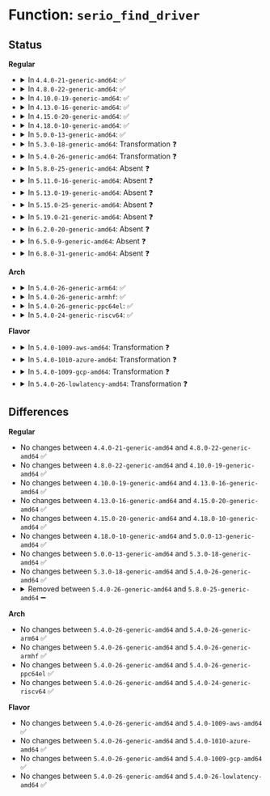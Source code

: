 # Function: <code>serio_find_driver</code>

## Status
<b>Regular</b>
<ul>
<li>
<details>
<summary>In <code>4.4.0-21-generic-amd64</code>: ✅</summary>

```c
void serio_find_driver(struct serio * serio)
```

```json
{
  "name": "serio_find_driver",
  "collision_type": "Unique Static",
  "inline_type": "No",
  "funcs": [
    {
      "addr": 18446744071585543408,
      "name": "serio_find_driver",
      "external": false,
      "loc": "drivers/input/serio/serio.c:132",
      "file": "drivers/input/serio/serio.c",
      "inline": "seen, unknown",
      "caller_inline": [],
      "caller_func": [
        "drivers/input/serio/serio.c:serio_unregister_driver",
        "drivers/input/serio/serio.c:serio_reconnect_subtree",
        "drivers/input/serio/serio.c:serio_handle_event",
        "drivers/input/serio/serio.c:serio_handle_event",
        "drivers/input/serio/serio.c:drvctl_store"
      ]
    }
  ],
  "symbols": [
    {
      "addr": 18446744071585543408,
      "name": "serio_find_driver",
      "section": ".text",
      "bind": "STB_LOCAL",
      "size": 70
    }
  ]
}
```
</details>
</li>
<li>
<details>
<summary>In <code>4.8.0-22-generic-amd64</code>: ✅</summary>

```c
void serio_find_driver(struct serio * serio)
```

```json
{
  "name": "serio_find_driver",
  "collision_type": "Unique Static",
  "inline_type": "No",
  "funcs": [
    {
      "addr": 18446744071585937152,
      "name": "serio_find_driver",
      "external": false,
      "loc": "drivers/input/serio/serio.c:132",
      "file": "drivers/input/serio/serio.c",
      "inline": "seen, unknown",
      "caller_inline": [],
      "caller_func": [
        "drivers/input/serio/serio.c:serio_unregister_driver",
        "drivers/input/serio/serio.c:serio_reconnect_subtree",
        "drivers/input/serio/serio.c:drvctl_store",
        "drivers/input/serio/serio.c:serio_handle_event",
        "drivers/input/serio/serio.c:serio_handle_event"
      ]
    }
  ],
  "symbols": [
    {
      "addr": 18446744071585937152,
      "name": "serio_find_driver",
      "section": ".text",
      "bind": "STB_LOCAL",
      "size": 77
    }
  ]
}
```
</details>
</li>
<li>
<details>
<summary>In <code>4.10.0-19-generic-amd64</code>: ✅</summary>

```c
void serio_find_driver(struct serio * serio)
```

```json
{
  "name": "serio_find_driver",
  "collision_type": "Unique Static",
  "inline_type": "No",
  "funcs": [
    {
      "addr": 18446744071586125504,
      "name": "serio_find_driver",
      "external": false,
      "loc": "drivers/input/serio/serio.c:132",
      "file": "drivers/input/serio/serio.c",
      "inline": "seen, unknown",
      "caller_inline": [],
      "caller_func": [
        "drivers/input/serio/serio.c:serio_unregister_driver",
        "drivers/input/serio/serio.c:serio_reconnect_subtree",
        "drivers/input/serio/serio.c:drvctl_store",
        "drivers/input/serio/serio.c:serio_handle_event",
        "drivers/input/serio/serio.c:serio_handle_event"
      ]
    }
  ],
  "symbols": [
    {
      "addr": 18446744071586125504,
      "name": "serio_find_driver",
      "section": ".text",
      "bind": "STB_LOCAL",
      "size": 77
    }
  ]
}
```
</details>
</li>
<li>
<details>
<summary>In <code>4.13.0-16-generic-amd64</code>: ✅</summary>

```c
void serio_find_driver(struct serio * serio)
```

```json
{
  "name": "serio_find_driver",
  "collision_type": "Unique Static",
  "inline_type": "No",
  "funcs": [
    {
      "addr": 18446744071586213680,
      "name": "serio_find_driver",
      "external": false,
      "loc": "drivers/input/serio/serio.c:132",
      "file": "drivers/input/serio/serio.c",
      "inline": "seen, unknown",
      "caller_inline": [],
      "caller_func": [
        "drivers/input/serio/serio.c:serio_unregister_driver",
        "drivers/input/serio/serio.c:serio_reconnect_subtree",
        "drivers/input/serio/serio.c:drvctl_store",
        "drivers/input/serio/serio.c:serio_handle_event",
        "drivers/input/serio/serio.c:serio_handle_event"
      ]
    }
  ],
  "symbols": [
    {
      "addr": 18446744071586213680,
      "name": "serio_find_driver",
      "section": ".text",
      "bind": "STB_LOCAL",
      "size": 72
    }
  ]
}
```
</details>
</li>
<li>
<details>
<summary>In <code>4.15.0-20-generic-amd64</code>: ✅</summary>

```c
void serio_find_driver(struct serio * serio)
```

```json
{
  "name": "serio_find_driver",
  "collision_type": "Unique Static",
  "inline_type": "No",
  "funcs": [
    {
      "addr": 18446744071586677008,
      "name": "serio_find_driver",
      "external": false,
      "loc": "drivers/input/serio/serio.c:132",
      "file": "drivers/input/serio/serio.c",
      "inline": "seen, unknown",
      "caller_inline": [],
      "caller_func": [
        "drivers/input/serio/serio.c:serio_unregister_driver",
        "drivers/input/serio/serio.c:serio_reconnect_subtree",
        "drivers/input/serio/serio.c:drvctl_store",
        "drivers/input/serio/serio.c:serio_handle_event",
        "drivers/input/serio/serio.c:serio_handle_event"
      ]
    }
  ],
  "symbols": [
    {
      "addr": 18446744071586677008,
      "name": "serio_find_driver",
      "section": ".text",
      "bind": "STB_LOCAL",
      "size": 72
    }
  ]
}
```
</details>
</li>
<li>
<details>
<summary>In <code>4.18.0-10-generic-amd64</code>: ✅</summary>

```c
void serio_find_driver(struct serio * serio)
```

```json
{
  "name": "serio_find_driver",
  "collision_type": "Unique Static",
  "inline_type": "No",
  "funcs": [
    {
      "addr": 18446744071586942480,
      "name": "serio_find_driver",
      "external": false,
      "loc": "drivers/input/serio/serio.c:132",
      "file": "drivers/input/serio/serio.c",
      "inline": "seen, unknown",
      "caller_inline": [],
      "caller_func": [
        "drivers/input/serio/serio.c:serio_unregister_driver",
        "drivers/input/serio/serio.c:serio_reconnect_subtree",
        "drivers/input/serio/serio.c:drvctl_store",
        "drivers/input/serio/serio.c:serio_handle_event",
        "drivers/input/serio/serio.c:serio_handle_event"
      ]
    }
  ],
  "symbols": [
    {
      "addr": 18446744071586942480,
      "name": "serio_find_driver",
      "section": ".text",
      "bind": "STB_LOCAL",
      "size": 77
    }
  ]
}
```
</details>
</li>
<li>
<details>
<summary>In <code>5.0.0-13-generic-amd64</code>: ✅</summary>

```c
void serio_find_driver(struct serio * serio)
```

```json
{
  "name": "serio_find_driver",
  "collision_type": "Unique Static",
  "inline_type": "No",
  "funcs": [
    {
      "addr": 18446744071587103264,
      "name": "serio_find_driver",
      "external": false,
      "loc": "drivers/input/serio/serio.c:128",
      "file": "drivers/input/serio/serio.c",
      "inline": "seen, unknown",
      "caller_inline": [],
      "caller_func": [
        "drivers/input/serio/serio.c:serio_unregister_driver",
        "drivers/input/serio/serio.c:serio_reconnect_subtree",
        "drivers/input/serio/serio.c:drvctl_store",
        "drivers/input/serio/serio.c:serio_handle_event",
        "drivers/input/serio/serio.c:serio_handle_event"
      ]
    }
  ],
  "symbols": [
    {
      "addr": 18446744071587103264,
      "name": "serio_find_driver",
      "section": ".text",
      "bind": "STB_LOCAL",
      "size": 77
    }
  ]
}
```
</details>
</li>
<li>
<details>
<summary>In <code>5.3.0-18-generic-amd64</code>: Transformation ❓</summary>

```c
void serio_find_driver(struct serio * serio)
```

```json
{
  "name": "serio_find_driver",
  "collision_type": "Unique Static",
  "inline_type": "No",
  "funcs": [
    {
      "addr": 0,
      "name": "serio_find_driver",
      "external": false,
      "loc": "drivers/input/serio/serio.c:116",
      "file": "drivers/input/serio/serio.c",
      "inline": "seen, unknown",
      "caller_inline": [],
      "caller_func": [
        "drivers/input/serio/serio.c:serio_unregister_driver",
        "drivers/input/serio/serio.c:serio_reconnect_subtree",
        "drivers/input/serio/serio.c:drvctl_store",
        "drivers/input/serio/serio.c:serio_handle_event",
        "drivers/input/serio/serio.c:serio_handle_event"
      ]
    }
  ],
  "symbols": [
    {
      "addr": 18446744071587367648,
      "name": "serio_find_driver",
      "section": ".text",
      "bind": "STB_LOCAL",
      "size": 50
    },
    {
      "addr": 18446744071587372623,
      "name": "serio_find_driver.cold",
      "section": ".text",
      "bind": "STB_LOCAL",
      "size": 31
    }
  ]
}
```
</details>
</li>
<li>
<details>
<summary>In <code>5.4.0-26-generic-amd64</code>: Transformation ❓</summary>

```c
void serio_find_driver(struct serio * serio)
```

```json
{
  "name": "serio_find_driver",
  "collision_type": "Unique Static",
  "inline_type": "No",
  "funcs": [
    {
      "addr": 0,
      "name": "serio_find_driver",
      "external": false,
      "loc": "drivers/input/serio/serio.c:116",
      "file": "drivers/input/serio/serio.c",
      "inline": "seen, unknown",
      "caller_inline": [],
      "caller_func": [
        "drivers/input/serio/serio.c:serio_unregister_driver",
        "drivers/input/serio/serio.c:serio_reconnect_subtree",
        "drivers/input/serio/serio.c:drvctl_store",
        "drivers/input/serio/serio.c:serio_handle_event",
        "drivers/input/serio/serio.c:serio_handle_event"
      ]
    }
  ],
  "symbols": [
    {
      "addr": 18446744071587569488,
      "name": "serio_find_driver",
      "section": ".text",
      "bind": "STB_LOCAL",
      "size": 50
    },
    {
      "addr": 18446744071587574463,
      "name": "serio_find_driver.cold",
      "section": ".text",
      "bind": "STB_LOCAL",
      "size": 31
    }
  ]
}
```
</details>
</li>
<li>
<details>
<summary>In <code>5.8.0-25-generic-amd64</code>: Absent ❓</summary>

```json
{
  "name": "serio_find_driver",
  "collision_type": "Unique Static",
  "inline_type": "Full",
  "funcs": [
    {
      "addr": 18446744071588434321,
      "name": "serio_find_driver",
      "external": false,
      "loc": "drivers/input/serio/serio.c:116",
      "file": "drivers/input/serio/serio.c",
      "inline": "not declared, inlined",
      "caller_inline": [
        "drivers/input/serio/serio.c:serio_unregister_driver",
        "drivers/input/serio/serio.c:serio_reconnect_subtree",
        "drivers/input/serio/serio.c:drvctl_store",
        "drivers/input/serio/serio.c:serio_handle_event",
        "drivers/input/serio/serio.c:serio_handle_event"
      ],
      "caller_func": []
    }
  ],
  "symbols": []
}
```
</details>
</li>
<li>
<details>
<summary>In <code>5.11.0-16-generic-amd64</code>: Absent ❓</summary>

```json
{
  "name": "serio_find_driver",
  "collision_type": "Unique Static",
  "inline_type": "Full",
  "funcs": [
    {
      "addr": 18446744071588466497,
      "name": "serio_find_driver",
      "external": false,
      "loc": "drivers/input/serio/serio.c:116",
      "file": "drivers/input/serio/serio.c",
      "inline": "not declared, inlined",
      "caller_inline": [
        "drivers/input/serio/serio.c:serio_unregister_driver",
        "drivers/input/serio/serio.c:serio_reconnect_subtree",
        "drivers/input/serio/serio.c:drvctl_store",
        "drivers/input/serio/serio.c:serio_handle_event",
        "drivers/input/serio/serio.c:serio_handle_event"
      ],
      "caller_func": []
    }
  ],
  "symbols": []
}
```
</details>
</li>
<li>
<details>
<summary>In <code>5.13.0-19-generic-amd64</code>: Absent ❓</summary>

```json
{
  "name": "serio_find_driver",
  "collision_type": "Unique Static",
  "inline_type": "Full",
  "funcs": [
    {
      "addr": 18446744071588347889,
      "name": "serio_find_driver",
      "external": false,
      "loc": "drivers/input/serio/serio.c:116",
      "file": "drivers/input/serio/serio.c",
      "inline": "not declared, inlined",
      "caller_inline": [
        "drivers/input/serio/serio.c:serio_unregister_driver",
        "drivers/input/serio/serio.c:serio_reconnect_subtree",
        "drivers/input/serio/serio.c:drvctl_store",
        "drivers/input/serio/serio.c:serio_handle_event",
        "drivers/input/serio/serio.c:serio_handle_event"
      ],
      "caller_func": []
    }
  ],
  "symbols": []
}
```
</details>
</li>
<li>
<details>
<summary>In <code>5.15.0-25-generic-amd64</code>: Absent ❓</summary>

```json
{
  "name": "serio_find_driver",
  "collision_type": "Unique Static",
  "inline_type": "Full",
  "funcs": [
    {
      "addr": 18446744071589007073,
      "name": "serio_find_driver",
      "external": false,
      "loc": "drivers/input/serio/serio.c:116",
      "file": "drivers/input/serio/serio.c",
      "inline": "not declared, inlined",
      "caller_inline": [
        "drivers/input/serio/serio.c:serio_unregister_driver",
        "drivers/input/serio/serio.c:serio_reconnect_subtree",
        "drivers/input/serio/serio.c:drvctl_store",
        "drivers/input/serio/serio.c:serio_handle_event",
        "drivers/input/serio/serio.c:serio_handle_event"
      ],
      "caller_func": []
    }
  ],
  "symbols": []
}
```
</details>
</li>
<li>
<details>
<summary>In <code>5.19.0-21-generic-amd64</code>: Absent ❓</summary>

```json
{
  "name": "serio_find_driver",
  "collision_type": "Unique Static",
  "inline_type": "Full",
  "funcs": [
    {
      "addr": 18446744071590444417,
      "name": "serio_find_driver",
      "external": false,
      "loc": "drivers/input/serio/serio.c:116",
      "file": "drivers/input/serio/serio.c",
      "inline": "not declared, inlined",
      "caller_inline": [
        "drivers/input/serio/serio.c:serio_unregister_driver",
        "drivers/input/serio/serio.c:serio_reconnect_subtree",
        "drivers/input/serio/serio.c:drvctl_store",
        "drivers/input/serio/serio.c:serio_handle_event",
        "drivers/input/serio/serio.c:serio_handle_event"
      ],
      "caller_func": []
    }
  ],
  "symbols": []
}
```
</details>
</li>
<li>
<details>
<summary>In <code>6.2.0-20-generic-amd64</code>: Absent ❓</summary>

```json
{
  "name": "serio_find_driver",
  "collision_type": "Unique Static",
  "inline_type": "Full",
  "funcs": [
    {
      "addr": 18446744071592084305,
      "name": "serio_find_driver",
      "external": false,
      "loc": "drivers/input/serio/serio.c:113",
      "file": "drivers/input/serio/serio.c",
      "inline": "not declared, inlined",
      "caller_inline": [
        "drivers/input/serio/serio.c:serio_unregister_driver",
        "drivers/input/serio/serio.c:serio_reconnect_subtree",
        "drivers/input/serio/serio.c:drvctl_store",
        "drivers/input/serio/serio.c:serio_handle_event",
        "drivers/input/serio/serio.c:serio_handle_event"
      ],
      "caller_func": []
    }
  ],
  "symbols": []
}
```
</details>
</li>
<li>
<details>
<summary>In <code>6.5.0-9-generic-amd64</code>: Absent ❓</summary>

```json
{
  "name": "serio_find_driver",
  "collision_type": "Unique Static",
  "inline_type": "Full",
  "funcs": [
    {
      "addr": 18446744071592507025,
      "name": "serio_find_driver",
      "external": false,
      "loc": "drivers/input/serio/serio.c:113",
      "file": "drivers/input/serio/serio.c",
      "inline": "not declared, inlined",
      "caller_inline": [
        "drivers/input/serio/serio.c:serio_unregister_driver",
        "drivers/input/serio/serio.c:serio_reconnect_subtree",
        "drivers/input/serio/serio.c:drvctl_store",
        "drivers/input/serio/serio.c:serio_handle_event",
        "drivers/input/serio/serio.c:serio_handle_event"
      ],
      "caller_func": []
    }
  ],
  "symbols": []
}
```
</details>
</li>
<li>
<details>
<summary>In <code>6.8.0-31-generic-amd64</code>: Absent ❓</summary>

```json
{
  "name": "serio_find_driver",
  "collision_type": "Unique Static",
  "inline_type": "Full",
  "funcs": [
    {
      "addr": 18446744071593251521,
      "name": "serio_find_driver",
      "external": false,
      "loc": "drivers/input/serio/serio.c:113",
      "file": "drivers/input/serio/serio.c",
      "inline": "not declared, inlined",
      "caller_inline": [
        "drivers/input/serio/serio.c:serio_unregister_driver",
        "drivers/input/serio/serio.c:serio_reconnect_subtree",
        "drivers/input/serio/serio.c:drvctl_store",
        "drivers/input/serio/serio.c:serio_handle_event",
        "drivers/input/serio/serio.c:serio_handle_event"
      ],
      "caller_func": []
    }
  ],
  "symbols": []
}
```
</details>
</li>
</ul>
<b>Arch</b>
<ul>
<li>
<details>
<summary>In <code>5.4.0-26-generic-arm64</code>: ✅</summary>

```c
void serio_find_driver(struct serio * serio)
```

```json
{
  "name": "serio_find_driver",
  "collision_type": "Unique Static",
  "inline_type": "No",
  "funcs": [
    {
      "addr": 18446603336500715088,
      "name": "serio_find_driver",
      "external": false,
      "loc": "drivers/input/serio/serio.c:116",
      "file": "drivers/input/serio/serio.c",
      "inline": "seen, unknown",
      "caller_inline": [],
      "caller_func": [
        "drivers/input/serio/serio.c:serio_unregister_driver",
        "drivers/input/serio/serio.c:serio_reconnect_subtree",
        "drivers/input/serio/serio.c:drvctl_store",
        "drivers/input/serio/serio.c:serio_handle_event",
        "drivers/input/serio/serio.c:serio_handle_event"
      ]
    }
  ],
  "symbols": [
    {
      "addr": 18446603336500715088,
      "name": "serio_find_driver",
      "section": ".text",
      "bind": "STB_LOCAL",
      "size": 96
    }
  ]
}
```
</details>
</li>
<li>
<details>
<summary>In <code>5.4.0-26-generic-armhf</code>: ✅</summary>

```c
void serio_find_driver(struct serio * serio)
```

```json
{
  "name": "serio_find_driver",
  "collision_type": "Unique Static",
  "inline_type": "No",
  "funcs": [
    {
      "addr": 3233240596,
      "name": "serio_find_driver",
      "external": false,
      "loc": "drivers/input/serio/serio.c:116",
      "file": "drivers/input/serio/serio.c",
      "inline": "seen, unknown",
      "caller_inline": [],
      "caller_func": [
        "drivers/input/serio/serio.c:serio_unregister_driver",
        "drivers/input/serio/serio.c:serio_reconnect_subtree",
        "drivers/input/serio/serio.c:drvctl_store",
        "drivers/input/serio/serio.c:serio_handle_event",
        "drivers/input/serio/serio.c:serio_handle_event"
      ]
    }
  ],
  "symbols": [
    {
      "addr": 3233240596,
      "name": "serio_find_driver",
      "section": ".text",
      "bind": "STB_LOCAL",
      "size": 100
    }
  ]
}
```
</details>
</li>
<li>
<details>
<summary>In <code>5.4.0-26-generic-ppc64el</code>: ✅</summary>

```c
void serio_find_driver(struct serio * serio)
```

```json
{
  "name": "serio_find_driver",
  "collision_type": "Unique Static",
  "inline_type": "No",
  "funcs": [
    {
      "addr": 13835058055294147648,
      "name": "serio_find_driver",
      "external": false,
      "loc": "drivers/input/serio/serio.c:116",
      "file": "drivers/input/serio/serio.c",
      "inline": "seen, unknown",
      "caller_inline": [],
      "caller_func": [
        "drivers/input/serio/serio.c:serio_unregister_driver",
        "drivers/input/serio/serio.c:serio_reconnect_subtree",
        "drivers/input/serio/serio.c:drvctl_store",
        "drivers/input/serio/serio.c:serio_handle_event",
        "drivers/input/serio/serio.c:serio_handle_event"
      ]
    }
  ],
  "symbols": [
    {
      "addr": 13835058055294147648,
      "name": "serio_find_driver",
      "section": ".text",
      "bind": "STB_LOCAL",
      "size": 140
    }
  ]
}
```
</details>
</li>
<li>
<details>
<summary>In <code>5.4.0-24-generic-riscv64</code>: ✅</summary>

```c
void serio_find_driver(struct serio * serio)
```

```json
{
  "name": "serio_find_driver",
  "collision_type": "Unique Static",
  "inline_type": "No",
  "funcs": [
    {
      "addr": 18446743936277563116,
      "name": "serio_find_driver",
      "external": false,
      "loc": "drivers/input/serio/serio.c:116",
      "file": "drivers/input/serio/serio.c",
      "inline": "seen, unknown",
      "caller_inline": [],
      "caller_func": [
        "drivers/input/serio/serio.c:serio_unregister_driver",
        "drivers/input/serio/serio.c:serio_reconnect_subtree",
        "drivers/input/serio/serio.c:drvctl_store",
        "drivers/input/serio/serio.c:serio_handle_event",
        "drivers/input/serio/serio.c:serio_handle_event"
      ]
    }
  ],
  "symbols": [
    {
      "addr": 18446743936277563116,
      "name": "serio_find_driver",
      "section": ".text",
      "bind": "STB_LOCAL",
      "size": 92
    }
  ]
}
```
</details>
</li>
</ul>
<b>Flavor</b>
<ul>
<li>
<details>
<summary>In <code>5.4.0-1009-aws-amd64</code>: Transformation ❓</summary>

```c
void serio_find_driver(struct serio * serio)
```

```json
{
  "name": "serio_find_driver",
  "collision_type": "Unique Static",
  "inline_type": "No",
  "funcs": [
    {
      "addr": 0,
      "name": "serio_find_driver",
      "external": false,
      "loc": "drivers/input/serio/serio.c:116",
      "file": "drivers/input/serio/serio.c",
      "inline": "seen, unknown",
      "caller_inline": [],
      "caller_func": [
        "drivers/input/serio/serio.c:serio_unregister_driver",
        "drivers/input/serio/serio.c:serio_reconnect_subtree",
        "drivers/input/serio/serio.c:drvctl_store",
        "drivers/input/serio/serio.c:serio_handle_event",
        "drivers/input/serio/serio.c:serio_handle_event"
      ]
    }
  ],
  "symbols": [
    {
      "addr": 18446744071587262512,
      "name": "serio_find_driver",
      "section": ".text",
      "bind": "STB_LOCAL",
      "size": 50
    },
    {
      "addr": 18446744071587267487,
      "name": "serio_find_driver.cold",
      "section": ".text",
      "bind": "STB_LOCAL",
      "size": 31
    }
  ]
}
```
</details>
</li>
<li>
<details>
<summary>In <code>5.4.0-1010-azure-amd64</code>: Transformation ❓</summary>

```c
void serio_find_driver(struct serio * serio)
```

```json
{
  "name": "serio_find_driver",
  "collision_type": "Unique Static",
  "inline_type": "No",
  "funcs": [
    {
      "addr": 0,
      "name": "serio_find_driver",
      "external": false,
      "loc": "drivers/input/serio/serio.c:116",
      "file": "drivers/input/serio/serio.c",
      "inline": "seen, unknown",
      "caller_inline": [],
      "caller_func": [
        "drivers/input/serio/serio.c:serio_unregister_driver",
        "drivers/input/serio/serio.c:serio_reconnect_subtree",
        "drivers/input/serio/serio.c:drvctl_store",
        "drivers/input/serio/serio.c:serio_handle_event",
        "drivers/input/serio/serio.c:serio_handle_event"
      ]
    }
  ],
  "symbols": [
    {
      "addr": 18446744071587030848,
      "name": "serio_find_driver",
      "section": ".text",
      "bind": "STB_LOCAL",
      "size": 50
    },
    {
      "addr": 18446744071587035775,
      "name": "serio_find_driver.cold",
      "section": ".text",
      "bind": "STB_LOCAL",
      "size": 31
    }
  ]
}
```
</details>
</li>
<li>
<details>
<summary>In <code>5.4.0-1009-gcp-amd64</code>: Transformation ❓</summary>

```c
void serio_find_driver(struct serio * serio)
```

```json
{
  "name": "serio_find_driver",
  "collision_type": "Unique Static",
  "inline_type": "No",
  "funcs": [
    {
      "addr": 0,
      "name": "serio_find_driver",
      "external": false,
      "loc": "drivers/input/serio/serio.c:116",
      "file": "drivers/input/serio/serio.c",
      "inline": "seen, unknown",
      "caller_inline": [],
      "caller_func": [
        "drivers/input/serio/serio.c:serio_unregister_driver",
        "drivers/input/serio/serio.c:serio_reconnect_subtree",
        "drivers/input/serio/serio.c:drvctl_store",
        "drivers/input/serio/serio.c:serio_handle_event",
        "drivers/input/serio/serio.c:serio_handle_event"
      ]
    }
  ],
  "symbols": [
    {
      "addr": 18446744071587520736,
      "name": "serio_find_driver",
      "section": ".text",
      "bind": "STB_LOCAL",
      "size": 50
    },
    {
      "addr": 18446744071587525711,
      "name": "serio_find_driver.cold",
      "section": ".text",
      "bind": "STB_LOCAL",
      "size": 31
    }
  ]
}
```
</details>
</li>
<li>
<details>
<summary>In <code>5.4.0-26-lowlatency-amd64</code>: Transformation ❓</summary>

```c
void serio_find_driver(struct serio * serio)
```

```json
{
  "name": "serio_find_driver",
  "collision_type": "Unique Static",
  "inline_type": "No",
  "funcs": [
    {
      "addr": 0,
      "name": "serio_find_driver",
      "external": false,
      "loc": "drivers/input/serio/serio.c:116",
      "file": "drivers/input/serio/serio.c",
      "inline": "seen, unknown",
      "caller_inline": [],
      "caller_func": [
        "drivers/input/serio/serio.c:serio_unregister_driver",
        "drivers/input/serio/serio.c:serio_reconnect_subtree",
        "drivers/input/serio/serio.c:drvctl_store",
        "drivers/input/serio/serio.c:serio_handle_event",
        "drivers/input/serio/serio.c:serio_handle_event"
      ]
    }
  ],
  "symbols": [
    {
      "addr": 18446744071587632160,
      "name": "serio_find_driver",
      "section": ".text",
      "bind": "STB_LOCAL",
      "size": 50
    },
    {
      "addr": 18446744071587636876,
      "name": "serio_find_driver.cold",
      "section": ".text",
      "bind": "STB_LOCAL",
      "size": 31
    }
  ]
}
```
</details>
</li>
</ul>

## Differences
<b>Regular</b>
<ul>
<li>
No changes between <code>4.4.0-21-generic-amd64</code> and <code>4.8.0-22-generic-amd64</code> ✅
</li>
<li>
No changes between <code>4.8.0-22-generic-amd64</code> and <code>4.10.0-19-generic-amd64</code> ✅
</li>
<li>
No changes between <code>4.10.0-19-generic-amd64</code> and <code>4.13.0-16-generic-amd64</code> ✅
</li>
<li>
No changes between <code>4.13.0-16-generic-amd64</code> and <code>4.15.0-20-generic-amd64</code> ✅
</li>
<li>
No changes between <code>4.15.0-20-generic-amd64</code> and <code>4.18.0-10-generic-amd64</code> ✅
</li>
<li>
No changes between <code>4.18.0-10-generic-amd64</code> and <code>5.0.0-13-generic-amd64</code> ✅
</li>
<li>
No changes between <code>5.0.0-13-generic-amd64</code> and <code>5.3.0-18-generic-amd64</code> ✅
</li>
<li>
No changes between <code>5.3.0-18-generic-amd64</code> and <code>5.4.0-26-generic-amd64</code> ✅
</li>
<li>
<details>
<summary>Removed between <code>5.4.0-26-generic-amd64</code> and <code>5.8.0-25-generic-amd64</code> ➖</summary>

```c
void serio_find_driver(struct serio * serio)
```
</details>
</li>
</ul>
<b>Arch</b>
<ul>
<li>
No changes between <code>5.4.0-26-generic-amd64</code> and <code>5.4.0-26-generic-arm64</code> ✅
</li>
<li>
No changes between <code>5.4.0-26-generic-amd64</code> and <code>5.4.0-26-generic-armhf</code> ✅
</li>
<li>
No changes between <code>5.4.0-26-generic-amd64</code> and <code>5.4.0-26-generic-ppc64el</code> ✅
</li>
<li>
No changes between <code>5.4.0-26-generic-amd64</code> and <code>5.4.0-24-generic-riscv64</code> ✅
</li>
</ul>
<b>Flavor</b>
<ul>
<li>
No changes between <code>5.4.0-26-generic-amd64</code> and <code>5.4.0-1009-aws-amd64</code> ✅
</li>
<li>
No changes between <code>5.4.0-26-generic-amd64</code> and <code>5.4.0-1010-azure-amd64</code> ✅
</li>
<li>
No changes between <code>5.4.0-26-generic-amd64</code> and <code>5.4.0-1009-gcp-amd64</code> ✅
</li>
<li>
No changes between <code>5.4.0-26-generic-amd64</code> and <code>5.4.0-26-lowlatency-amd64</code> ✅
</li>
</ul>

